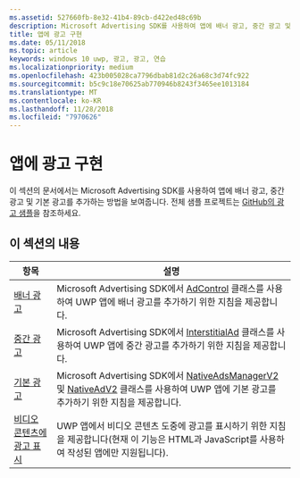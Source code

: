 ```yaml
---
ms.assetid: 527660fb-8e32-41b4-89cb-d422ed48c69b
description: Microsoft Advertising SDK를 사용하여 앱에 배너 광고, 중간 광고 및 기본 광고를 추가하는 방법을 알아보려면 이 섹션의 연습을 사용합니다.
title: 앱에 광고 구현
ms.date: 05/11/2018
ms.topic: article
keywords: windows 10 uwp, 광고, 광고, 연습
ms.localizationpriority: medium
ms.openlocfilehash: 423b005028ca7796dbab81d2c26a68c3d74fc922
ms.sourcegitcommit: b5c9c18e70625ab770946b8243f3465ee1013184
ms.translationtype: MT
ms.contentlocale: ko-KR
ms.lasthandoff: 11/28/2018
ms.locfileid: "7970626"
---
```

# <a name="implement-ads-in-your-app"></a>앱에 광고 구현

이 섹션의 문서에서는 Microsoft Advertising SDK를 사용하여 앱에 배너 광고, 중간 광고 및 기본 광고를 추가하는 방법을 보여줍니다. 전체 샘플 프로젝트는 [GitHub의 광고 샘플](http://aka.ms/githubads)을 참조하세요.

## <a name="in-this-section"></a>이 섹션의 내용

|  항목    | 설명 |               
|----------|-------|
| [배너 광고](banner-ads.md)     | Microsoft Advertising SDK에서 [AdControl](https://docs.microsoft.com/uwp/api/microsoft.advertising.winrt.ui.adcontrol) 클래스를 사용하여 UWP 앱에 배너 광고를 추가하기 위한 지침을 제공합니다.        |
| [중간 광고](interstitial-ads.md)    | Microsoft Advertising SDK에서 [InterstitialAd](https://docs.microsoft.com/uwp/api/microsoft.advertising.winrt.ui.interstitialad) 클래스를 사용하여 UWP 앱에 중간 광고를 추가하기 위한 지침을 제공합니다.       |
| [기본 광고](native-ads.md)       | Microsoft Advertising SDK에서 [NativeAdsManagerV2](https://docs.microsoft.com/uwp/api/microsoft.advertising.winrt.ui.nativeadsmanagerv2) 및 [NativeAdV2](https://docs.microsoft.com/uwp/api/microsoft.advertising.winrt.ui.nativeadv2) 클래스를 사용하여 UWP 앱에 기본 광고를 추가하기 위한 지침을 제공합니다.  |
| [비디오 콘텐츠에 광고 표시](add-advertisements-to-video-content.md)     |  UWP 앱에서 비디오 콘텐츠 도중에 광고를 표시하기 위한 지침을 제공합니다(현재 이 기능은 HTML과 JavaScript를 사용하여 작성된 앱에만 지원됩니다). |



 

 
